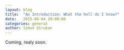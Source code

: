 ```yaml
---
layout: blog
title:  "An Introduction: What the hell do I know?"
date:   2015-08-04 20:00:00
categories: general
author: Simun Strukan
---
```


Coming, realy soon. 

<!-- > "Our great war is a spirtual war..."

There is some wisdom in the words of Tyler Durden, althou he just rased the issue, he slowly became a symbol. A symbol of a struggle, a secret battle happenning in each man and in the entire world at the same time. Some would call it war mongin, or terrorisam, but it is only fact. 
Like many others Mr. Durden is representating a fragment of larger issue a war waging for centuries, a war for the mind, body and soul. War fought without bullets or bayonets, bit still with a token of blood.


Capitalsm is a great idea, but the problem is the wotld is not big enough. But imagine if we could have a place where resiurces would be infinte, no constictions of space time, no boundiers for expantion, imagne if if such a plce existed. We'll what do you know, such a place does exosts, we call it the universe. -->